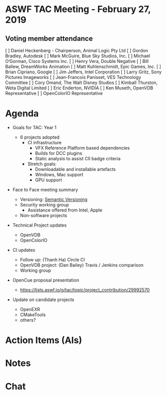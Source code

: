# ASWF TAC Meeting - February 27, 2019

## Voting member attendance

[ ] Daniel Heckenberg - Chairperson, Animal Logic Pty Ltd
[ ] Gordon Bradley, Autodesk
[ ] Mark McGuire, Blue Sky Studios, Inc.
[ ] Michael O’Gorman, Cisco Systems Inc.
[ ] Henry Vera, Double Negative
[ ] Bill Ballew, DreamWorks Animation
[ ] Matt Kuhlenschmidt, Epic Games, Inc.
[ ] Brian Cipriano, Google
[ ] Jim Jeffers, Intel Corporation
[ ] Larry Gritz, Sony Pictures Imageworks
[ ] Jean-Francois Panisset, VES Technology Committee
[ ] Cory Omand, The Walt Disney Studios
[ ] Kimball Thurston, Weta Digital Limited
[ ] Eric Enderton, NVIDIA 
[ ] Ken Museth, OpenVDB Representative
[ ] OpenColorIO Representative


# Agenda

- Goals for TAC: Year 1
  - 6 projects adopted	
    - CI infrastructure
      - VFX Reference Platform based dependencies	
      - Builds for DCC plugins
      - Static analysis to assist CII badge criteria
    - Stretch goals:	
      - Downloadable and installable artefacts	
      - Windows, Mac support
      - GPU support

- Face to Face meeting summary
  - Versioning: [Semantic Versioning](https://semver.org/)
  - Security working group
    - Assistance offered from Intel, Apple
  - Non-software projects

- Technical Project updates
  - OpenVDB
  - OpenColorIO

- CI updates
  - Follow up: (Thanh Ha) Circle CI
  - OpenVDB project: (Dan Bailey) Travis / Jenkins comparison
  - Working group

- OpenCue proposal presentation
  - https://lists.aswf.io/g/tac/topic/project_contribution/29992570

- Update on candidate projects
  - OpenEXR
  - CMakeTools
  - others?


# Action Items (AIs)

# Notes

# Chat

